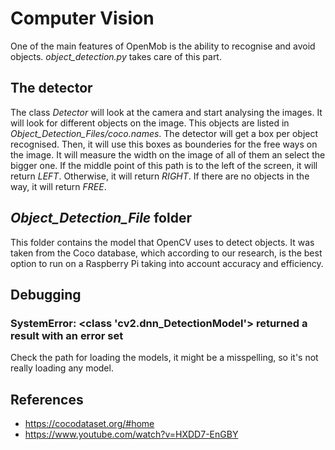 # Computer Vision
One of the main features of OpenMob is the ability to recognise and avoid objects. _object_detection.py_ takes care of this part.

## The detector
The class _Detector_ will look at the camera and start analysing the images. It will look for different objects on the image. This objects are listed in _Object_Detection_Files/coco.names_. The detector will get a box per object recognised. Then, it will use this boxes as bounderies for the free ways on the image. It will measure the width on the image of all of them an select the bigger one. If the middle point of this path is to the left of the screen, it will return _LEFT_. Otherwise, it will return _RIGHT_. If there are no objects in the way, it will return _FREE_.

## _Object_Detection_File_ folder
This folder contains the model that OpenCV uses to detect objects. It was taken from the Coco database, which according to our research, is the best option to run on a Raspberry Pi taking into account accuracy and efficiency.

## Debugging
### SystemError: <class 'cv2.dnn_DetectionModel'> returned a result with an error set
Check the path for loading the models, it might be a misspelling, so it's not really loading any model.

## References
- https://cocodataset.org/#home
- https://www.youtube.com/watch?v=HXDD7-EnGBY
